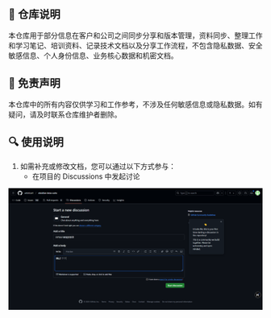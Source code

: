 ## 📝 仓库说明

本仓库用于部分信息在客户和公司之间同步分享和版本管理，资料同步、整理工作和学习笔记、培训资料、记录技术文档以及分享工作流程，不包含隐私数据、安全敏感信息、个人身份信息、业务核心数据和机密文档。

## 📌 免责声明
本仓库中的所有内容仅供学习和工作参考，不涉及任何敏感信息或隐私数据。如有疑问，请及时联系仓库维护者删除。

## 🔍 使用说明
1. 如需补充或修改文档，您可以通过以下方式参与：
    - 在项目的 Discussions 中发起讨论

    
![alt text](images/image3.png)

